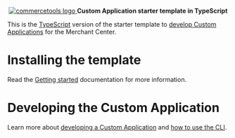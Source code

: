 <p align="center">
  <a href="https://commercetools.com/">
    <img alt="commercetools logo" src="https://unpkg.com/@commercetools-frontend/assets/logos/commercetools_primary-logo_horizontal_RGB.png">
  </a>
  <b>Custom Application starter template in TypeScript</b>
</p>

This is the [TypeScript](https://www.typescriptlang.org/) version of the starter template to [develop Custom Applications](https://docs.commercetools.com/custom-applications/) for the Merchant Center.

# Installing the template

Read the [Getting started](https://docs.commercetools.com/custom-applications/getting-started) documentation for more information.

# Developing the Custom Application

Learn more about [developing a Custom Application](https://docs.commercetools.com/custom-applications/development) and [how to use the CLI](https://docs.commercetools.com/custom-applications/api-reference/cli).
